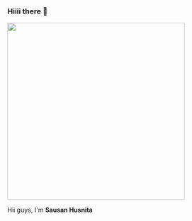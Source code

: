 ### Hiiii there 👋
<img align='center' src='https://sdtimes.com/wp-content/uploads/2014/09/0919.sdt-github.gif' width='400'>

Hii guys, I'm **Sausan Husnita**
<!--
**sausanhusnita/sausanhusnita** is a ✨ _special_ ✨ repository because its `README.md` (this file) appears on your GitHub profile.



Here are some ideas to get you started:

- 🔭 I’m currently working on something cool!
- 🌱 I’m currently learning ...
- 👯 I’m looking to collaborate on ...
- 🤔 I’m looking for help with ...
- 💬 Ask me about ...
-->
